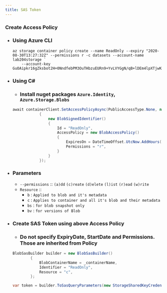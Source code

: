 ```yaml
---
title: SAS Token
---
```


### Create Access Policy
- ### Using Azure CLI
    ```azurecli
    az storage container policy create --name ReadOnly --expiry "2020-08-30T13:27:32Z" --permissions r -c datasets --account-name lab204storage `
        --account-key GuOAipkr16gZksbot2H+0NndfebPM3OuTHbzuEURn9+YvLVYGgN/qB+lDEm4lpXTjwKkFsnAd2XL5opuSLXwiQ==
    
    ```

- ### Using C#
    - ### Install nuget packages `Azure.Identity`, `Azure.Storage.Blobs`
    ```csharp
    await containerClient.SetAccessPolicyAsync(PublicAccessType.None, new List<BlobSignedIdentifier>()
                {
                    new BlobSignedIdentifier()
                    {
                        Id = "ReadOnly",
                        AccessPolicy = new BlobAccessPolicy()
                        {
                            ExpiresOn = DateTimeOffset.UtcNow.AddHours(4),
                            Permissions = "r",
                        }
                    }
                });
    ```
- ### Parameters
    - `--permissions` ::  `(a)dd`  `(c)reate`  `(d)elete` `(l)ist`  `(r)ead`  `(w)rite`
    - `Resource` ::
        - `b` : `Applied to blob and it's metadata`
        - `c` : `Applies to container and all it's blob and their metadata`
        - `bs` : `for blob snapshot only`
        - `bv` : `for versions of Blob`

- ### Create SAS Token using above Access Policy
    - ### Do not specify ExpiryDate, StartDate and Permissions. Those are inherited from Policy
    ```csharp
    BlobSasBuilder builder = new BlobSasBuilder()
            {
                BlobContainerName = _containerName,
                Identifier = "ReadOnly",
                Resource = "c",
            };
    
    var token = builder.ToSasQueryParameters(new StorageSharedKeyCredential(_accountName, _sharedKey));
    ```
